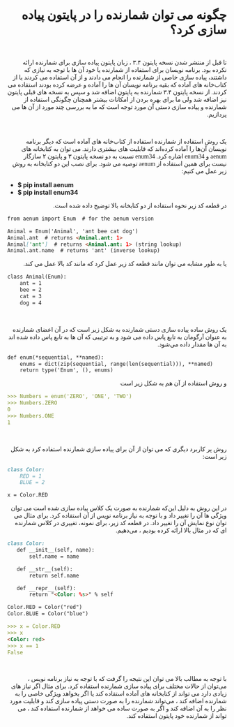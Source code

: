 <h1 dir="rtl">چگونه می توان شمارنده را در پایتون پیاده سازی کرد؟</h1>
<br>
<style type="text/css">
@font-face {
    font-family: myFirstFont;
    src: url(https://fontlibrary.org/face/iranian-sans);
}
p {
    font-family: myFirstFont;
}
</style>
<p dir="rtl">تا قبل از منتشر شدن نسخه پایتون ۳.۴ ، زبان پایتون پیاده سازی برای شمارنده ارائه نکرده بود. برنامه نویسان برای استفاده از شمارنده یا خود آن ها با توجه به نیازی که داشتند، پیاده سازی خاصی از شمارنده را انجام می دادند و از آن استفاده می کردند یا از کتاب‌خانه های آماده که بقیه برنامه نویسان آن ها را آماده و عرضه کرده بودند استفاده می کردند. از نسخه پایتون ۳.۴ شمارنده به پایتون اضافه شد و سپس به نسخه های قبلی پایتون نیز اضافه شد ولی ما برای بهره بردن از امکانات بیشتر همچنان چگونگی استفاده از شمارنده و پیاده سازی دستی آن مورد توجه است که ما به بررسی چند مورد از آن ها می پردازیم.</p>
<br>
<p dir="rtl">یک روش استفاده از شمارنده استفاده از کتاب‌خانه های آماده است که دیگر برنامه نویسان آن‌ها را آماده کرده‌اند که قابلیت های بیشتری دارند. می توان به کتابخانه های aenum و enum34 اشاره کرد. enum34 نسبت به دو نسخه پایتون ۳ و پایتون ۲ سازگار نیست برای همین استفاده از aenum توصیه می شود. برای نصب این دو کتابخانه به روش زیر عمل می کنیم: </p>

- **$ pip install aenum**
- **$ pip install enum34**

<p dir="rtl">در قطعه کد زیر نحوه استفاده از دو کتابخانه بالا توضیح داده شده است.</p>

```markdown
from aenum import Enum  # for the aenum version

Animal = Enum('Animal', 'ant bee cat dog')
Animal.ant  # returns <Animal.ant: 1>
Animal['ant']  # returns <Animal.ant: 1> (string lookup)
Animal.ant.name  # returns 'ant' (inverse lookup)
```

<p dir="rtl">یا به طور مشابه می توان مانند قطعه کد زیر عمل کرد که مانند کد بالا عمل می کند.</p>

```markdown
class Animal(Enum):
    ant = 1
    bee = 2
    cat = 3
    dog = 4
```
<br>
<p dir="rtl">یک روش ساده پیاده سازی دستی شمارنده به شکل زیر است که در آن اعضای شمارنده به عنوان آرگومان به تابع پاس داده می شود و به ترتیبی که آن ها به تابع پاس داده شده اند به آن ها مقدار داده می‌شود. </p>

```markdown
def enum(*sequential, **named):
    enums = dict(zip(sequential, range(len(sequential))), **named)
    return type('Enum', (), enums)
```
<p dir="rtl">و روش استفاده از آن هم به شکل زیر است</p>

```markdown
>>> Numbers = enum('ZERO', 'ONE', 'TWO')
>>> Numbers.ZERO
0
>>> Numbers.ONE
1
```
<br>
<p dir="rtl">روش پر کاربرد دیگری که می توان از آن برای پیاده سازی شمارنده استفاده کرد به شکل زیر است:</p>

```markdown
class Color:
    RED = 1
    BLUE = 2

x = Color.RED
```

<p dir="rtl">در این روش به دلیل این‌که شمارنده به صورت یک کلاس پیاده سازی شده است می توان ویژگی ها آن را تغییر داد و با توجه به نیاز برنامه نویس از آن استفاده کرد. برای مثال می توان نوع نمایش آن را تغییر داد. در قطعه کد زیر، برای نمونه، تغییری در کلاس شمارنده ای که در مثال بالا ارائه کرده بودیم ، می‌دهیم. </p>

```markdown
class Color:
   def __init__(self, name):
       self.name = name

   def __str__(self):
       return self.name

   def __repr__(self):
       return "<Color: %s>" % self

Color.RED = Color("red")
Color.BLUE = Color("blue")

>>> x = Color.RED
>>> x
<Color: red>
>>> x == 1
False
```
<br>
<p dir="rtl">با توجه به مطالب بالا می توان این نتیجه را گرفت که با توجه به نیاز برنامه نویس ، می‌توان از حالات مختلف برای پیاده سازی شمارنده استفاده کرد. برای مثال اگر نیاز های زیادی دارد می تواند از کتابخانه های آماده استفاده کند یا اگر بخواهد ویژگی خاصی را به شمارنده اضافه کند ، می‌تواند شمارنده را به صورت دستی پیاده سازی کند و قابلیت مورد نظر را به آن اضافه کند و اگر به صورت ساده می خواهد از شمارنده استفاده کند ، می تواند از شمارنده خود پایتون استفاده کند. </p>
